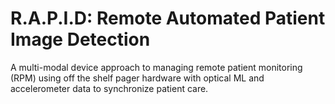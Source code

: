 # R.A.P.I.D: Remote Automated Patient Image Detection 
A multi-modal device approach to managing remote patient monitoring (RPM) using off the shelf pager hardware with optical ML and accelerometer data to synchronize patient care.
